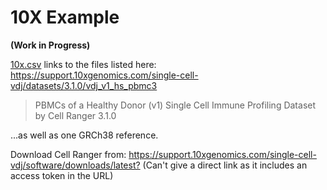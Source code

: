 # 10X Example

**(Work in Progress)**

[10x.csv](10x.csv) links to the files listed here:
<https://support.10xgenomics.com/single-cell-vdj/datasets/3.1.0/vdj_v1_hs_pbmc3>

> PBMCs of a Healthy Donor (v1)
> Single Cell Immune Profiling Dataset by Cell Ranger 3.1.0

...as well as one GRCh38 reference.

Download Cell Ranger from:
<https://support.10xgenomics.com/single-cell-vdj/software/downloads/latest?>
(Can't give a direct link as it includes an access token in the URL)
